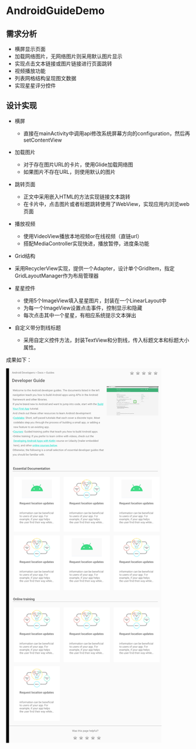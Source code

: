 # AndroidGuideDemo

## 需求分析

- 横屏显示页面
- 加载网络图片，无网络图片则采用默认图片显示
- 实现点击文本链接或图片链接进行页面跳转
- 视频播放功能
- 列表网格结构呈现图文数据
- 实现星星评分控件



## 设计实现

- 横屏

  - 直接在mainActivity中调用api修改系统屏幕方向的configuration，然后再setContentView
- 加载图片

  - 对于存在图片URL的卡片，使用Glide加载网络图
  - 如果图片不存在URL，则使用默认的图片
- 跳转页面

  - 正文中采用嵌入HTML的方法实现链接文本跳转
  - 在卡片中，点击图片或者标题跳转使用了WebView，实现应用内浏览web页面
- 播放视频

  - 使用VideoView播放本地视频or在线视频（直链url）
  - 搭配MediaController实现快进，播放暂停，进度条功能
- Grid结构
- 采用RecyclerView实现，提供一个Adapter，设计单个GridItem，指定GridLayoutManager作为布局管理器
- 星星控件
  - 使用5个ImageView填入星星图片，封装在一个LinearLayout中
  - 为每一个ImageView设置点击事件，控制显示和隐藏
  - 每次点击其中一个星星，有相应系统提示文本弹出
- 自定义带分割线标题
  - 采用自定义控件方法，封装TextView和分割线，传入标题文本和标题大小属性。

 

成果如下：

![](img/pic1.jpg)
